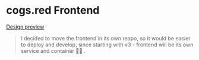 # cogs.red Frontend

[Design preview](https://github.com/orels1/Red-Portal/issues/43)

>I decided to move the frontend in its own reapo, so it would be easier to deploy and develop, since starting with v3 - frontend will be its own service and container 🤷‍♂️ .